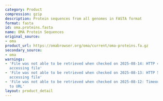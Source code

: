 ```yaml
---
category: Product
compression: gzip
description: Protein sequences from all genomes in FASTA format
format: fasta
id: oma.proteins.fasta
name: OMA Protein Sequences
original_source:
- oma
product_url: https://omabrowser.org/oma/current/oma-proteins.fa.gz
secondary_source:
- oma
warnings:
- 'File was not able to be retrieved when checked on 2025-08-14: HTTP 404 error when
  accessing file'
- 'File was not able to be retrieved when checked on 2025-08-13: HTTP 502 error when
  accessing file'
- 'File was not able to be retrieved when checked on 2025-08-12: Timeout connecting
  to URL'
layout: product_detail
---
```

